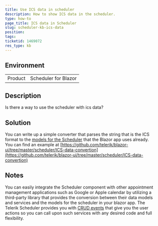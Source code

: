 ```yaml
---
title: Use ICS data in scheduler
description: How to show ICS data in the scheduler.
type: how-to
page_title: ICS data in Scheduler
slug: scheduler-kb-ics-data
position: 
tags: 
ticketid: 1469072
res_type: kb
---
```


## Environment
<table>
	<tbody>
		<tr>
			<td>Product</td>
			<td>Scheduler for Blazor</td>
		</tr>
	</tbody>
</table>


## Description

Is there a way to use the scheduler with ics data?

## Solution

You can write up a simple converter that parses the string that is the ICS format to the [models for the Scheduler](slug:scheduler-appointments-databinding) that the Blazor app uses already. You can find an example at [https://github.com/telerik/blazor-ui/tree/master/scheduler/ICS-data-convertion](https://github.com/telerik/blazor-ui/tree/master/scheduler/ICS-data-convertion)

## Notes

You can easily integrate the Scheduler component with other appointment management applications such as Google or Apple calendar by utilizing a third-party library that provides the conversion between their data models and services and the models for the scheduler in your blazor app. The Telerik Scheduler provides you with [CRUD events](slug:scheduler-appointments-edit) that give you the user actions so you can call upon such services with any desired code and full flexibility.
